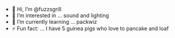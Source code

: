 - 👋 Hi, I’m @fuzzsgrill
- 👀 I’m interested in ... sound and lighting 
- 🌱 I’m currently learning ... packwiz
- ⚡ Fun fact: ... I have 5 guinea pigs who love to pancake and loaf

<!---
fuzzsgrill/fuzzsgrill is a ✨ special ✨ repository because its `README.md` (this file) appears on your GitHub profile.
You can click the Preview link to take a look at your changes.
--->
